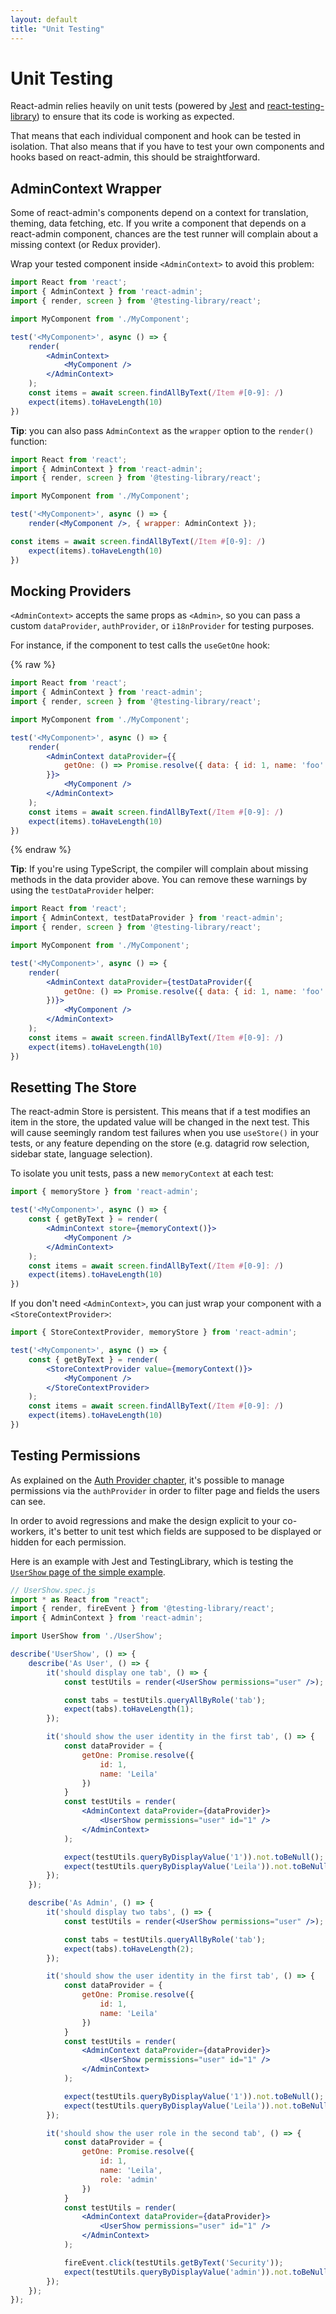 ```yaml
---
layout: default
title: "Unit Testing"
---
```


# Unit Testing

React-admin relies heavily on unit tests (powered by [Jest](https://facebook.github.io/jest/) and [react-testing-library](https://testing-library.com/docs/react-testing-library/intro)) to ensure that its code is working as expected.

That means that each individual component and hook can be tested in isolation. That also means that if you have to test your own components and hooks based on react-admin, this should be straightforward.

## AdminContext Wrapper

Some of react-admin's components depend on a context for translation, theming, data fetching, etc. If you write a component that depends on a react-admin component, chances are the test runner will complain about a missing context (or Redux provider).

Wrap your tested component inside `<AdminContext>` to avoid this problem:

```jsx
import React from 'react';
import { AdminContext } from 'react-admin';
import { render, screen } from '@testing-library/react';

import MyComponent from './MyComponent';

test('<MyComponent>', async () => {
    render(
        <AdminContext>
            <MyComponent />
        </AdminContext>
    );
    const items = await screen.findAllByText(/Item #[0-9]: /)
    expect(items).toHaveLength(10)
})
```

**Tip**: you can also pass `AdminContext` as the `wrapper` option to the `render()` function:

```jsx
import React from 'react';
import { AdminContext } from 'react-admin';
import { render, screen } from '@testing-library/react';

import MyComponent from './MyComponent';

test('<MyComponent>', async () => {
    render(<MyComponent />, { wrapper: AdminContext });

const items = await screen.findAllByText(/Item #[0-9]: /)
    expect(items).toHaveLength(10)
})
```

## Mocking Providers

`<AdminContext>` accepts the same props as `<Admin>`, so you can pass a custom `dataProvider`, `authProvider`, or `i18nProvider` for testing purposes. 

For instance, if the component to test calls the `useGetOne` hook:

{% raw %}
```jsx
import React from 'react';
import { AdminContext } from 'react-admin';
import { render, screen } from '@testing-library/react';

import MyComponent from './MyComponent';

test('<MyComponent>', async () => {
    render(
        <AdminContext dataProvider={{
            getOne: () => Promise.resolve({ data: { id: 1, name: 'foo' } }),
        }}>
            <MyComponent />
        </AdminContext>
    );
    const items = await screen.findAllByText(/Item #[0-9]: /)
    expect(items).toHaveLength(10)
})
```
{% endraw %}

**Tip**: If you're using TypeScript, the compiler will complain about missing methods in the data provider above. You can remove these warnings by using the `testDataProvider` helper:

```jsx
import React from 'react';
import { AdminContext, testDataProvider } from 'react-admin';
import { render, screen } from '@testing-library/react';

import MyComponent from './MyComponent';

test('<MyComponent>', async () => {
    render(
        <AdminContext dataProvider={testDataProvider({
            getOne: () => Promise.resolve({ data: { id: 1, name: 'foo' } }),
        })}>
            <MyComponent />
        </AdminContext>
    );
    const items = await screen.findAllByText(/Item #[0-9]: /)
    expect(items).toHaveLength(10)
})
```

## Resetting The Store

The react-admin Store is persistent. This means that if a test modifies an item in the store, the updated value will be changed in the next test. This will cause seemingly random test failures when you use `useStore()` in your tests, or any feature depending on the store (e.g. datagrid row selection, sidebar state, language selection).

To isolate you unit tests, pass a new `memoryContext` at each test:

```jsx
import { memoryStore } from 'react-admin';

test('<MyComponent>', async () => {
    const { getByText } = render(
        <AdminContext store={memoryContext()}>
            <MyComponent />
        </AdminContext>
    );
    const items = await screen.findAllByText(/Item #[0-9]: /)
    expect(items).toHaveLength(10)
})
```

If you don't need `<AdminContext>`, you can just wrap your component with a `<StoreContextProvider>`:

```jsx
import { StoreContextProvider, memoryStore } from 'react-admin';

test('<MyComponent>', async () => {
    const { getByText } = render(
        <StoreContextProvider value={memoryContext()}>
            <MyComponent />
        </StoreContextProvider>
    );
    const items = await screen.findAllByText(/Item #[0-9]: /)
    expect(items).toHaveLength(10)
})
```

## Testing Permissions

As explained on the [Auth Provider chapter](./Authentication.md#authorization), it's possible to manage permissions via the `authProvider` in order to filter page and fields the users can see.

In order to avoid regressions and make the design explicit to your co-workers, it's better to unit test which fields are supposed to be displayed or hidden for each permission.

Here is an example with Jest and TestingLibrary, which is testing the [`UserShow` page of the simple example](https://github.com/marmelab/react-admin/blob/master/examples/simple/src/users/UserShow.tsx).

```jsx
// UserShow.spec.js
import * as React from "react";
import { render, fireEvent } from '@testing-library/react';
import { AdminContext } from 'react-admin';

import UserShow from './UserShow';

describe('UserShow', () => {
    describe('As User', () => {
        it('should display one tab', () => {
            const testUtils = render(<UserShow permissions="user" />);

            const tabs = testUtils.queryAllByRole('tab');
            expect(tabs).toHaveLength(1);
        });

        it('should show the user identity in the first tab', () => {
            const dataProvider = {
                getOne: Promise.resolve({
                    id: 1,
                    name: 'Leila'
                })
            }
            const testUtils = render(
                <AdminContext dataProvider={dataProvider}>
                    <UserShow permissions="user" id="1" />
                </AdminContext>
            );

            expect(testUtils.queryByDisplayValue('1')).not.toBeNull();
            expect(testUtils.queryByDisplayValue('Leila')).not.toBeNull();
        });
    });

    describe('As Admin', () => {
        it('should display two tabs', () => {
            const testUtils = render(<UserShow permissions="user" />);

            const tabs = testUtils.queryAllByRole('tab');
            expect(tabs).toHaveLength(2);
        });

        it('should show the user identity in the first tab', () => {
            const dataProvider = {
                getOne: Promise.resolve({
                    id: 1,
                    name: 'Leila'
                })
            }
            const testUtils = render(
                <AdminContext dataProvider={dataProvider}>
                    <UserShow permissions="user" id="1" />
                </AdminContext>
            );

            expect(testUtils.queryByDisplayValue('1')).not.toBeNull();
            expect(testUtils.queryByDisplayValue('Leila')).not.toBeNull();
        });

        it('should show the user role in the second tab', () => {
            const dataProvider = {
                getOne: Promise.resolve({
                    id: 1,
                    name: 'Leila',
                    role: 'admin'
                })
            }
            const testUtils = render(
                <AdminContext dataProvider={dataProvider}>
                    <UserShow permissions="user" id="1" />
                </AdminContext>
            );

            fireEvent.click(testUtils.getByText('Security'));
            expect(testUtils.queryByDisplayValue('admin')).not.toBeNull();
        });
    });
});
```
